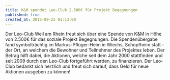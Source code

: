 ```yaml
---
title: K&M spendet Leo-Club 2.500€ für Projekt Begegnungen
published: true
created_at: 2015-09-23 01:13:00
---
```


Der Leo-Club Weil am Rhein freut sich über eine Spende von K&M in Höhe von 2.500€ für das soziale Projekt Begegnungen. Die Spendenübergabe fand symbolträchtig im Markus-Pflüger-Heim in Wiechs, Schopfheim statt - der Ort, an welchem die Bewohner und Teilnehmer des Projektes leben. Der Betrag hilft dabei, die Aktionen, welche seit dem Jahr 2000 stattfinden und seit 2009 durch den Leo-Club fortgeführt werden, zu finanzieren. Der Leo-Club bedankt sich herzlich und freut sich darauf, dass Geld für neue Aktionen ausgeben zu können!
